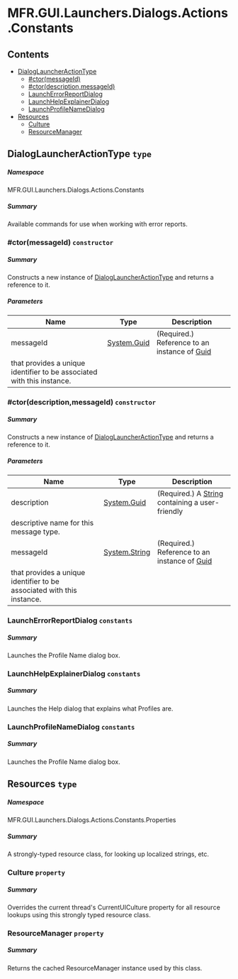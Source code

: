 <a name='assembly'></a>
# MFR.GUI.Launchers.Dialogs.Actions.Constants

## Contents

- [DialogLauncherActionType](#T-MFR-GUI-Launchers-Dialogs-Actions-Constants-DialogLauncherActionType 'MFR.GUI.Launchers.Dialogs.Actions.Constants.DialogLauncherActionType')
  - [#ctor(messageId)](#M-MFR-GUI-Launchers-Dialogs-Actions-Constants-DialogLauncherActionType-#ctor-System-Guid- 'MFR.GUI.Launchers.Dialogs.Actions.Constants.DialogLauncherActionType.#ctor(System.Guid)')
  - [#ctor(description,messageId)](#M-MFR-GUI-Launchers-Dialogs-Actions-Constants-DialogLauncherActionType-#ctor-System-Guid,System-String- 'MFR.GUI.Launchers.Dialogs.Actions.Constants.DialogLauncherActionType.#ctor(System.Guid,System.String)')
  - [LaunchErrorReportDialog](#F-MFR-GUI-Launchers-Dialogs-Actions-Constants-DialogLauncherActionType-LaunchErrorReportDialog 'MFR.GUI.Launchers.Dialogs.Actions.Constants.DialogLauncherActionType.LaunchErrorReportDialog')
  - [LaunchHelpExplainerDialog](#F-MFR-GUI-Launchers-Dialogs-Actions-Constants-DialogLauncherActionType-LaunchHelpExplainerDialog 'MFR.GUI.Launchers.Dialogs.Actions.Constants.DialogLauncherActionType.LaunchHelpExplainerDialog')
  - [LaunchProfileNameDialog](#F-MFR-GUI-Launchers-Dialogs-Actions-Constants-DialogLauncherActionType-LaunchProfileNameDialog 'MFR.GUI.Launchers.Dialogs.Actions.Constants.DialogLauncherActionType.LaunchProfileNameDialog')
- [Resources](#T-MFR-GUI-Launchers-Dialogs-Actions-Constants-Properties-Resources 'MFR.GUI.Launchers.Dialogs.Actions.Constants.Properties.Resources')
  - [Culture](#P-MFR-GUI-Launchers-Dialogs-Actions-Constants-Properties-Resources-Culture 'MFR.GUI.Launchers.Dialogs.Actions.Constants.Properties.Resources.Culture')
  - [ResourceManager](#P-MFR-GUI-Launchers-Dialogs-Actions-Constants-Properties-Resources-ResourceManager 'MFR.GUI.Launchers.Dialogs.Actions.Constants.Properties.Resources.ResourceManager')

<a name='T-MFR-GUI-Launchers-Dialogs-Actions-Constants-DialogLauncherActionType'></a>
## DialogLauncherActionType `type`

##### Namespace

MFR.GUI.Launchers.Dialogs.Actions.Constants

##### Summary

Available commands for use when working with error reports.

<a name='M-MFR-GUI-Launchers-Dialogs-Actions-Constants-DialogLauncherActionType-#ctor-System-Guid-'></a>
### #ctor(messageId) `constructor`

##### Summary

Constructs a new instance of
[DialogLauncherActionType](#T-MFR-GUI-Launchers-Dialogs-Actions-Constants-DialogLauncherActionType 'MFR.GUI.Launchers.Dialogs.Actions.Constants.DialogLauncherActionType')
and returns a
reference to it.

##### Parameters

| Name | Type | Description |
| ---- | ---- | ----------- |
| messageId | [System.Guid](http://msdn.microsoft.com/query/dev14.query?appId=Dev14IDEF1&l=EN-US&k=k:System.Guid 'System.Guid') | (Required.) Reference to an instance of [Guid](http://msdn.microsoft.com/query/dev14.query?appId=Dev14IDEF1&l=EN-US&k=k:System.Guid 'System.Guid')
that provides a unique identifier to be associated with this instance. |

<a name='M-MFR-GUI-Launchers-Dialogs-Actions-Constants-DialogLauncherActionType-#ctor-System-Guid,System-String-'></a>
### #ctor(description,messageId) `constructor`

##### Summary

Constructs a new instance of
[DialogLauncherActionType](#T-MFR-GUI-Launchers-Dialogs-Actions-Constants-DialogLauncherActionType 'MFR.GUI.Launchers.Dialogs.Actions.Constants.DialogLauncherActionType')
and returns a
reference to it.

##### Parameters

| Name | Type | Description |
| ---- | ---- | ----------- |
| description | [System.Guid](http://msdn.microsoft.com/query/dev14.query?appId=Dev14IDEF1&l=EN-US&k=k:System.Guid 'System.Guid') | (Required.) A [String](http://msdn.microsoft.com/query/dev14.query?appId=Dev14IDEF1&l=EN-US&k=k:System.String 'System.String') containing a user-friendly
descriptive name for this message type. |
| messageId | [System.String](http://msdn.microsoft.com/query/dev14.query?appId=Dev14IDEF1&l=EN-US&k=k:System.String 'System.String') | (Required.) Reference to an instance of [Guid](http://msdn.microsoft.com/query/dev14.query?appId=Dev14IDEF1&l=EN-US&k=k:System.Guid 'System.Guid')
that provides a unique identifier to be associated with this instance. |

<a name='F-MFR-GUI-Launchers-Dialogs-Actions-Constants-DialogLauncherActionType-LaunchErrorReportDialog'></a>
### LaunchErrorReportDialog `constants`

##### Summary

Launches the Profile Name dialog box.

<a name='F-MFR-GUI-Launchers-Dialogs-Actions-Constants-DialogLauncherActionType-LaunchHelpExplainerDialog'></a>
### LaunchHelpExplainerDialog `constants`

##### Summary

Launches the Help dialog that explains what Profiles are.

<a name='F-MFR-GUI-Launchers-Dialogs-Actions-Constants-DialogLauncherActionType-LaunchProfileNameDialog'></a>
### LaunchProfileNameDialog `constants`

##### Summary

Launches the Profile Name dialog box.

<a name='T-MFR-GUI-Launchers-Dialogs-Actions-Constants-Properties-Resources'></a>
## Resources `type`

##### Namespace

MFR.GUI.Launchers.Dialogs.Actions.Constants.Properties

##### Summary

A strongly-typed resource class, for looking up localized strings, etc.

<a name='P-MFR-GUI-Launchers-Dialogs-Actions-Constants-Properties-Resources-Culture'></a>
### Culture `property`

##### Summary

Overrides the current thread's CurrentUICulture property for all
  resource lookups using this strongly typed resource class.

<a name='P-MFR-GUI-Launchers-Dialogs-Actions-Constants-Properties-Resources-ResourceManager'></a>
### ResourceManager `property`

##### Summary

Returns the cached ResourceManager instance used by this class.
